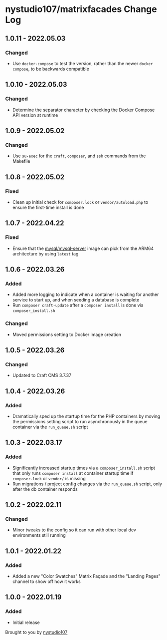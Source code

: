 # nystudio107/matrixfacades Change Log

## 1.0.11 - 2022.05.03
### Changed
* Use `docker-compose` to test the version, rather than the newer `docker compose`, to be backwards compatible

## 1.0.10 - 2022.05.03
### Changed
* Determine the separator character by checking the Docker Compose API version at runtime

## 1.0.9 - 2022.05.02
### Changed
* Use `su-exec` for the `craft`, `composer`, and `ssh` commands from the Makefile

## 1.0.8 - 2022.05.02
### Fixed
* Clean up initial check for `composer.lock` or `vendor/autoload.php` to ensure the first-time install is done

## 1.0.7 - 2022.04.22
### Fixed
* Ensure that the [mysql/mysql-server](https://hub.docker.com/r/mysql/mysql-server/tags) image can pick from the ARM64 architecture by using `latest` tag

## 1.0.6 - 2022.03.26
### Added
* Added more logging to indicate when a container is waiting for another service to start up, and when seeding a database is complete
* Run `composer craft-update` after a `composer install` is done via `composer_install.sh`

### Changed
* Moved permissions setting to Docker image creation

## 1.0.5 - 2022.03.26
### Changed
* Updated to Craft CMS 3.7.37

## 1.0.4 - 2022.03.26
### Added
* Dramatically sped up the startup time for the PHP containers by moving the permissions setting script to run asynchronously in the queue container via the `run_queue.sh` script

## 1.0.3 - 2022.03.17

### Added
* Significantly increased startup times via a `composer_install.sh` script that only runs `composer install` at container startup time if `composer.lock` or `vendor/` is missing
* Run migrations / project config changes via the `run_queue.sh` script, only after the db container responds

## 1.0.2 - 2022.02.11

### Changed

* Minor tweaks to the config so it can run with other local dev environments still running

## 1.0.1 - 2022.01.22

### Added

* Added a new "Color Swatches" Matrix Façade and the "Landing Pages" channel to show off how it works

## 1.0.0 - 2022.01.19

### Added

* Initial release

Brought to you by [nystudio107](https://nystudio107.com/)
